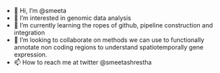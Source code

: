 - 👋 Hi, I’m @smeeta
- 👀 I’m interested in genomic data analysis
- 🌱 I’m currently learning the ropes of github,  pipeline construction and integration
- 💞️ I’m looking to collaborate on methods we can use to functionally annotate non coding regions to understand spatiotemporally gene expression.
- 📫 How to reach me at twitter @smeetashrestha

<!---
smeeta/smeeta is a ✨ special ✨ repository because its `README.md` (this file) appears on your GitHub profile.
You can click the Preview link to take a look at your changes.
--->
